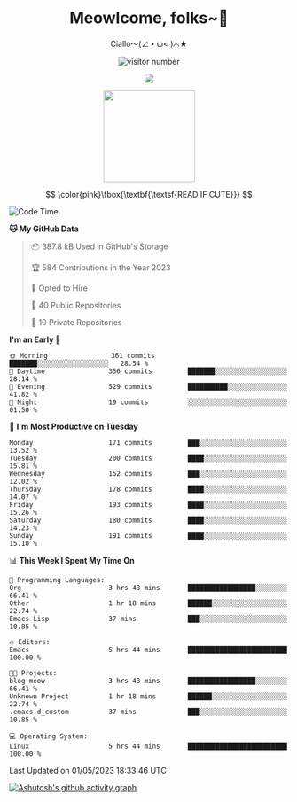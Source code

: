 <div align="center">
  <h1>Meowlcome, folks~👋</h1>
  <p>Ciallo～(∠・ω< )⌒★</p>
</div>

<p align="center">
  <img src="https://count.getloli.com/get/@Ziqi-Yang?theme=rule34" alt="visitor number" />
</p>

<p align="center">
  <img src="https://skillicons.dev/icons?i=rust,c,py,flutter,go,java,js,bash,linux,emacs" />
</p>
<p align="center">
  <img height="165" src="https://github-readme-stats.vercel.app/api?username=Ziqi-Yang&show_icons=true&include_all_commits=true&hide_border=true" />
</p>

$$
\color{pink}\fbox{\textbf{\textsf{READ IF CUTE}}}
$$

<!--START_SECTION:waka-->
![Code Time](http://img.shields.io/badge/Code%20Time-973%20hrs%2010%20mins-blue)

**🐱 My GitHub Data** 

> 📦 387.8 kB Used in GitHub's Storage 
 > 
> 🏆 584 Contributions in the Year 2023
 > 
> 💼 Opted to Hire
 > 
> 📜 40 Public Repositories 
 > 
> 🔑 10 Private Repositories 
 > 
**I'm an Early 🐤** 

```text
🌞 Morning                361 commits         ███████░░░░░░░░░░░░░░░░░░   28.54 % 
🌆 Daytime                356 commits         ███████░░░░░░░░░░░░░░░░░░   28.14 % 
🌃 Evening                529 commits         ██████████░░░░░░░░░░░░░░░   41.82 % 
🌙 Night                  19 commits          ░░░░░░░░░░░░░░░░░░░░░░░░░   01.50 % 
```
📅 **I'm Most Productive on Tuesday** 

```text
Monday                   171 commits         ███░░░░░░░░░░░░░░░░░░░░░░   13.52 % 
Tuesday                  200 commits         ████░░░░░░░░░░░░░░░░░░░░░   15.81 % 
Wednesday                152 commits         ███░░░░░░░░░░░░░░░░░░░░░░   12.02 % 
Thursday                 178 commits         ████░░░░░░░░░░░░░░░░░░░░░   14.07 % 
Friday                   193 commits         ████░░░░░░░░░░░░░░░░░░░░░   15.26 % 
Saturday                 180 commits         ████░░░░░░░░░░░░░░░░░░░░░   14.23 % 
Sunday                   191 commits         ████░░░░░░░░░░░░░░░░░░░░░   15.10 % 
```


📊 **This Week I Spent My Time On** 

```text
💬 Programming Languages: 
Org                      3 hrs 48 mins       █████████████████░░░░░░░░   66.41 % 
Other                    1 hr 18 mins        ██████░░░░░░░░░░░░░░░░░░░   22.74 % 
Emacs Lisp               37 mins             ███░░░░░░░░░░░░░░░░░░░░░░   10.85 % 

🔥 Editors: 
Emacs                    5 hrs 44 mins       █████████████████████████   100.00 % 

🐱‍💻 Projects: 
blog-meow                3 hrs 48 mins       █████████████████░░░░░░░░   66.41 % 
Unknown Project          1 hr 18 mins        ██████░░░░░░░░░░░░░░░░░░░   22.74 % 
.emacs.d_custom          37 mins             ███░░░░░░░░░░░░░░░░░░░░░░   10.85 % 

💻 Operating System: 
Linux                    5 hrs 44 mins       █████████████████████████   100.00 % 
```


 Last Updated on 01/05/2023 18:33:46 UTC
<!--END_SECTION:waka-->


[![Ashutosh's github activity graph](https://github-readme-activity-graph.cyclic.app/graph?username=Ziqi-Yang&theme=github)](https://github.com/ashutosh00710/github-readme-activity-graph)
